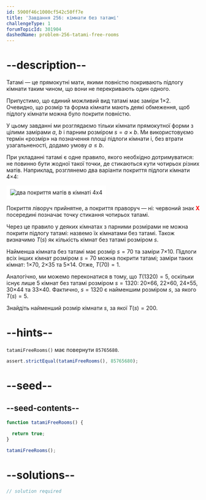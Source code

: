 ```yaml
---
id: 5900f46c1000cf542c50ff7e
title: 'Завдання 256: кімнати без татамі'
challengeType: 1
forumTopicId: 301904
dashedName: problem-256-tatami-free-rooms
---
```


# --description--

Татамі — це прямокутні мати, якими повністю покривають підлогу кімнати таким чином, що вони не перекривають один одного.

Припустимо, що єдиний можливий вид татамі має заміри 1×2. Очевидно, що розмір та форма кімнати мають деякі обмеження, щоб підлогу кімнати можна було покрити повністю.

У цьому завданні ми розглядаємо тільки кімнати прямокутної форми з цілими замірами $a$, $b$ і парним розміром $s = a \times b$. Ми використовуємо термін «розмір» на позначення площі підлоги кімнати і, без втрати узагальненості, додамо умову $a ≤ b$.

При укладанні татамі є одне правило, якого необхідно дотримуватися: не повинно бути жодної такої точки, де стикаються кути чотирьох різних матів. Наприклад, розглянемо два варіанти покриття підлоги кімнати 4×4:

<img class="img-responsive center-block" alt="два покриття матів в кімнаті 4x4" src="https://cdn.freecodecamp.org/curriculum/project-euler/tatami-free-rooms.gif" style="background-color: white; padding: 10px;" />

Покриття ліворуч прийнятне, а покриття праворуч — ні: червоний знак <strong><span style="color: red;">X</span></strong> посередині позначає точку стикання чотирьох татамі.

Через це правило у деяких кімнатах з парними розмірами не можна покрити підлогу татамі: назвемо їх кімнатами без татамі. Також визначимо $T(s)$ як кількість кімнат без татамі розміром $s$.

Найменша кімната без татамі має розмір $s = 70$ та заміри 7×10. Підлоги всіх інших кімнат розміром $s = 70$ можна покрити татамі; заміри таких кімнат: 1×70, 2×35 та 5×14. Отже, $T(70) = 1$.

Аналогічно, ми можемо переконатися в тому, що $T(1320) = 5$, оскільки існує лише 5 кімнат без татамі розміром $s = 1320$: 20×66, 22×60, 24×55, 30×44 та 33×40. Фактично, $s = 1320$ є найменшим розміром $s$, за якого $T(s) = 5$.

Знайдіть найменший розмір кімнати $s$, за якої $T(s) = 200$.

# --hints--

`tatamiFreeRooms()` має повернути `85765680`.

```js
assert.strictEqual(tatamiFreeRooms(), 85765680);
```

# --seed--

## --seed-contents--

```js
function tatamiFreeRooms() {

  return true;
}

tatamiFreeRooms();
```

# --solutions--

```js
// solution required
```
